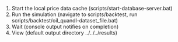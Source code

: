 1. Start the local price data cache
	(scripts/start-database-server.bat)
2. Run the simulation
	(navigate to scripts/backtest, run scripts/backtest/oil_quandl-dataset_file.bat)
3. Wait
	(console output notifies on completion)
4. View
	(default output directory ../../../results)